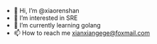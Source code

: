 - 👋 Hi, I’m @xiaorenshan
- 👀 I’m interested in SRE
- 🌱 I’m currently learning golang
- 📫 How to reach me xianxiangege@foxmail.com

<!---
xiaorenshan/xiaorenshan is a ✨ special ✨ repository because its `README.md` (this file) appears on your GitHub profile.
You can click the Preview link to take a look at your changes.
--->

